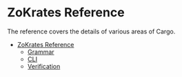 # ZoKrates Reference

The reference covers the details of various areas of Cargo.

- [ZoKrates Reference](index.md)
    - [Grammar](grammar.md)
    - [CLI](cli.md)
    - [Verification](verification.md)
